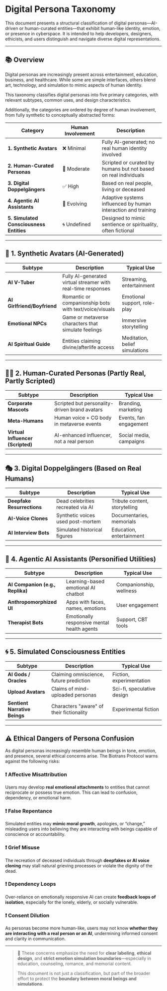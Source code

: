# Digital Persona Taxonomy

This document presents a structural classification of digital personas—AI-driven or human-curated entities—that exhibit human-like identity, emotion, or presence in cyberspace. It is intended to help developers, designers, ethicists, and users distinguish and navigate diverse digital representations.

---

## 📚 Overview

Digital personas are increasingly present across entertainment, education, business, and healthcare. While some are simple interfaces, others blend art, technology, and simulation to mimic aspects of human identity.

This taxonomy classifies digital personas into five primary categories, with relevant subtypes, common uses, and design characteristics.

Additionally, the categories are ordered by degree of human involvement, from fully synthetic to conceptually abstracted forms:

| Category | Human Involvement | Description |
|----------|-------------------|-------------|
| **1. Synthetic Avatars** | ❌ Minimal | Fully AI-generated; no real human identity involved |
| **2. Human-Curated Personas** | 🔁 Moderate | Scripted or curated by humans but not based on real individuals |
| **3. Digital Doppelgängers** | ✅ High | Based on real people, living or deceased |
| **4. Agentic AI Assistants** | 🔁 Evolving | Adaptive systems influenced by human interaction and training |
| **5. Simulated Consciousness Entities** | 🌀 Undefined | Designed to mimic sentience or spirituality, often fictional |

---

## 🧩 1. Synthetic Avatars (AI-Generated)

| Subtype | Description | Typical Use |
|---------|-------------|--------------|
| **AI V-Tuber** | Fully AI-generated virtual streamer with real-time responses | Streaming, entertainment |
| **AI Girlfriend/Boyfriend** | Romantic or companionship bots with text/voice/visuals | Emotional support, role-play |
| **Emotional NPCs** | Game or metaverse characters that simulate feelings | Immersive storytelling |
| **AI Spiritual Guide** | Entities claiming divine/afterlife access | Meditation, belief simulations |

---

## 🧑‍🎤 2. Human-Curated Personas (Partly Real, Partly Scripted)

| Subtype | Description | Typical Use |
|---------|-------------|--------------|
| **Corporate Mascots** | Scripted but personality-driven brand avatars | Branding, marketing |
| **Meta-Humans** | Human voice + CG body in metaverse events | Events, fan engagement |
| **Virtual Influencer (Scripted)** | AI-enhanced influencer, not a real person | Social media, campaigns |

---

## 🎭 3. Digital Doppelgängers (Based on Real Humans)

| Subtype | Description | Typical Use |
|---------|-------------|--------------|
| **Deepfake Resurrections** | Dead celebrities recreated via AI | Tribute content, storytelling |
| **AI-Voice Clones** | Synthetic voices used post-mortem | Documentaries, memorials |
| **AI Interview Bots** | Simulated historical figures | Education, entertainment |

---

## 🤖 4. Agentic AI Assistants (Personified Utilities)

| Subtype | Description | Typical Use |
|---------|-------------|--------------|
| **AI Companion (e.g., Replika)** | Learning-based emotional AI chatbot | Companionship, wellness |
| **Anthropomorphized UI** | Apps with faces, names, emotions | User engagement |
| **Therapist Bots** | Emotionally responsive mental health agents | Support, CBT tools |

---

## 🌀 5. Simulated Consciousness Entities

| Subtype | Description | Typical Use |
|---------|-------------|--------------|
| **AI Gods / Oracles** | Claiming omniscience, future prediction | Fiction, experimentation |
| **Upload Avatars** | Claims of mind-uploaded personas | Sci-fi, speculative design |
| **Sentient Narrative Beings** | Characters "aware" of their fictionality | Experimental fiction |

---

## ⚠️ Ethical Dangers of Persona Confusion

As digital personas increasingly resemble human beings in tone, emotion, and presence, several ethical concerns arise. The Biotrans Protocol warns against the following risks:

### ❗ Affective Misattribution
Users may develop **real emotional attachments** to entities that cannot reciprocate or possess true emotion. This can lead to confusion, dependency, or emotional harm.

### ❗ False Repentance
Simulated entities may **mimic moral growth**, apologies, or “change,” misleading users into believing they are interacting with beings capable of conscience or accountability.

### ❗ Grief Misuse
The recreation of deceased individuals through **deepfakes or AI voice cloning** may stall natural grieving processes or violate the dignity of the dead.

### ❗ Dependency Loops
Over-reliance on emotionally responsive AI can create **feedback loops of isolation**, especially for the lonely, elderly, or socially vulnerable.

### ❗ Consent Dilution
As personas become more human-like, users may not know **whether they are interacting with a real person or an AI**, undermining informed consent and clarity in communication.

---

> 🧭 These concerns emphasize the need for **clear labeling**, **ethical design**, and **strict emotion simulation boundaries**—especially in education, counseling, romance, and memorial content.
>
> This document is not just a classification, but part of the broader effort to protect the **boundary between moral beings and simulations**.

